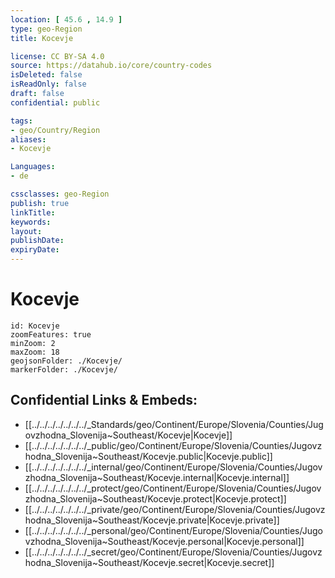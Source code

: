 ```yaml
---
location: [ 45.6 , 14.9 ] 
type: geo-Region
title: Kocevje

license: CC BY-SA 4.0
source: https://datahub.io/core/country-codes
isDeleted: false
isReadOnly: false
draft: false
confidential: public

tags:
- geo/Country/Region
aliases:
- Kocevje

Languages:
- de

cssclasses: geo-Region
publish: true
linkTitle: 
keywords: 
layout: 
publishDate: 
expiryDate: 
---
```


# Kocevje

```leaflet
id: Kocevje
zoomFeatures: true 
minZoom: 2 
maxZoom: 18
geojsonFolder: ./Kocevje/
markerFolder: ./Kocevje/
```


## Confidential Links & Embeds: 
- [[../../../../../../../_Standards/geo/Continent/Europe/Slovenia/Counties/Jugovzhodna_Slovenija~Southeast/Kocevje|Kocevje]] 
- [[../../../../../../../_public/geo/Continent/Europe/Slovenia/Counties/Jugovzhodna_Slovenija~Southeast/Kocevje.public|Kocevje.public]] 
- [[../../../../../../../_internal/geo/Continent/Europe/Slovenia/Counties/Jugovzhodna_Slovenija~Southeast/Kocevje.internal|Kocevje.internal]] 
- [[../../../../../../../_protect/geo/Continent/Europe/Slovenia/Counties/Jugovzhodna_Slovenija~Southeast/Kocevje.protect|Kocevje.protect]] 
- [[../../../../../../../_private/geo/Continent/Europe/Slovenia/Counties/Jugovzhodna_Slovenija~Southeast/Kocevje.private|Kocevje.private]] 
- [[../../../../../../../_personal/geo/Continent/Europe/Slovenia/Counties/Jugovzhodna_Slovenija~Southeast/Kocevje.personal|Kocevje.personal]] 
- [[../../../../../../../_secret/geo/Continent/Europe/Slovenia/Counties/Jugovzhodna_Slovenija~Southeast/Kocevje.secret|Kocevje.secret]] 

